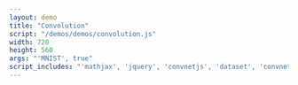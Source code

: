 ```yaml
---
layout: demo
title: "Convolution"
script: "/demos/demos/convolution.js"
width: 720
height: 560
args: "'MNIST', true"
script_includes: "'mathjax', 'jquery', 'convnetjs', 'dataset', 'convnet', 'visualizer'"
---
```



